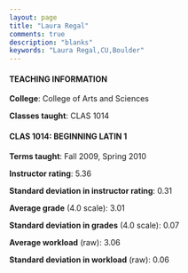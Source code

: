 ```yaml
---
layout: page
title: "Laura Regal" 
comments: true
description: "blanks"
keywords: "Laura Regal,CU,Boulder"
---
```

<head>
<script src="https://ajax.googleapis.com/ajax/libs/jquery/2.1.3/jquery.min.js"></script>
<script src="https://dl.dropboxusercontent.com/s/pc42nxpaw1ea4o9/highcharts.js?dl=0"></script>
<!-- <script src="../assets/js/highcharts.js"></script> -->
<style type="text/css">@font-face {
	font-family: "Bebas Neue";
	src: url(https://www.filehosting.org/file/details/544349/BebasNeue Regular.otf) format("opentype");
	}
	h1.Bebas { 
		font-family: "Bebas Neue", Verdana, Tahoma;
	}
</style>
</head>
	   
#### TEACHING INFORMATION

**College**: College of Arts and Sciences

**Classes taught**: CLAS 1014

#### CLAS 1014: BEGINNING LATIN 1

**Terms taught**: Fall 2009, Spring 2010

**Instructor rating**: 5.36

**Standard deviation in instructor rating**: 0.31

**Average grade** (4.0 scale): 3.01

**Standard deviation in grades** (4.0 scale): 0.07

**Average workload** (raw): 3.06

**Standard deviation in workload** (raw): 0.06

